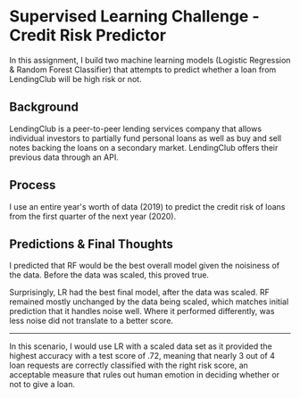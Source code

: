 # Supervised Learning Challenge - Credit Risk Predictor
In this assignment, I build two machine learning models (Logistic Regression & Random Forest Classifier) that attempts to predict whether a loan from LendingClub will be high risk or not. 

## Background
LendingClub is a peer-to-peer lending services company that allows individual investors to partially fund personal loans as well as buy and sell notes backing the loans on a secondary market. LendingClub offers their previous data through an API.

## Process
I use an entire year's worth of data (2019) to predict the credit risk of loans from the first quarter of the next year (2020).

## Predictions & Final Thoughts
I predicted that RF would be the best overall model given the noisiness of the data.  Before the data was scaled, this proved true. 

Surprisingly, LR had the best final model, after the data was scaled.  RF remained mostly unchanged by the data being scaled, which matches initial prediction that it handles noise well.  Where it performed differently, was less noise did not translate to a better score.

---

In this scenario, I would use LR with a scaled data set as it provided the highest accuracy with a test score of .72, meaning that nearly 3 out of 4 loan requests are correctly classified with the right risk score, an acceptable measure that rules out human emotion in deciding whether or not to give a loan.


